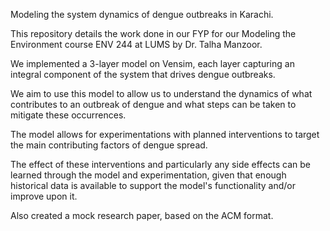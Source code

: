 Modeling the system dynamics of dengue outbreaks in Karachi.

This repository details the work done in our FYP for our Modeling the Environment course ENV 244 at LUMS by Dr. Talha Manzoor. 

We implemented a 3-layer model on Vensim, each layer capturing an integral component of the system that drives dengue outbreaks.

We aim to use this model to allow us to understand the dynamics of what contributes to an outbreak of dengue and what steps can be taken to mitigate these occurrences.

The model allows for experimentations with planned interventions to target the main contributing factors of dengue spread. 

The effect of these interventions and particularly any side effects can be learned through the model and experimentation, given that enough historical data is available to support the model's functionality and/or improve upon it.

Also created a mock research paper, based on the ACM format.
